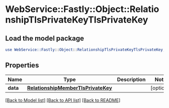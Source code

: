 # WebService::Fastly::Object::RelationshipTlsPrivateKeyTlsPrivateKey

## Load the model package
```perl
use WebService::Fastly::Object::RelationshipTlsPrivateKeyTlsPrivateKey;
```

## Properties
Name | Type | Description | Notes
------------ | ------------- | ------------- | -------------
**data** | [**RelationshipMemberTlsPrivateKey**](RelationshipMemberTlsPrivateKey.md) |  | [optional] 

[[Back to Model list]](../README.md#documentation-for-models) [[Back to API list]](../README.md#documentation-for-api-endpoints) [[Back to README]](../README.md)


